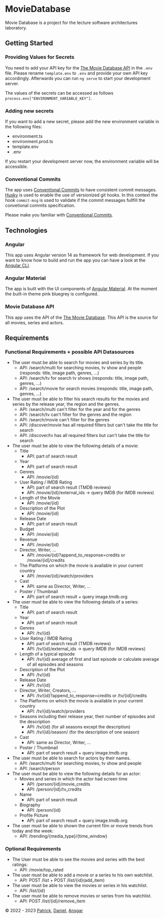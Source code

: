 # MovieDatabase

Movie Database is a project for the lecture software architectures laboratory.

## Getting Started

### Providing Values for Secrets

You need to add your API key for the [The Movie Database API](https://www.themoviedb.org/?language=de) in the ``.env`` file.
Please rename ``template.env`` to ``.env`` and provide your own API key accordingly.
Afterwards you can run ``ng serve`` to start your development server.

The values of the secrets can be accessed as follows ``process.env["ENVIRONMENT_VARIABLE_KEY"]``.

### Adding new secrets

If you want to add a new secret, please add the new environment variable in the following files:

* environment.ts
* environment.prod.ts
* template.env
* .env

If you restart your development server now, the environment variable will be accessible.

### Conventional Commits

The app uses [Conventional Commits](https://www.conventionalcommits.org/en/v1.0.0/) to have consistent commit messages.
[Husky](https://typicode.github.io/husky/#/) is used to enable the use of versionized git hooks. In this context the hook ``commit-msg`` is used to validate if the commit messages fullfill the convetional commits specification.

Please make you familiar with [Conventional Commits](https://www.conventionalcommits.org/en/v1.0.0/).

## Technologies

### Angular

This app uses Angular version 14 as framework for web development.
If you want to know how to build and run the app you can have a look at the [Angular CLI](https://angular.io/cli).

### Angular Material

The app is built with the UI components of [Angular Material](https://material.angular.io/).
At the moment the built-in theme pink bluegrey is configured.

### Movie Database API

This app uses the API of the [The Movie Database](https://www.themoviedb.org/?language=de). This API is the source for all movies, series and actors.

## Requirements

### Functional Requirements + possible API Datasources

* The user must be able to search for movies and series by its title.
  * API: /search/multi for searching movies, tv show and people (responds: title, image path, genres, ...)
  * API: /search/tv for search tv shows (responds: title, image path, genres, ...)
  * API: /search/movie for search movies (responds: title, image path, genres, ...)
* The user must be able to filter his search results for the movies and series by the release year, the region and the genres.
  * API: /search/multi can't filter for the year and for the genres 
  * API: /search/tv can't filter for the genres and the region
  * API: /search/movie can't filter for the genres
  * API: /discover/movie has all required filters but can't take the title for search
  * API: /discover/tv has all required filters but can't take the title for search
* The user must be able to view the following details of a movie:
  * Title
    * API: part of search result
  * Year
    * API: part of search result
  * Genres
    * API: /movie/{id}
  * User Rating / IMDB Rating
    * API: part of search result (TMDB reviews)
    * API: /movie/{id}/external_ids -> query IMDB (for IMDB reviews)
  * Length of the Movie
    * API: /movie/{id}
  * Description of the Plot
    * API: /movie/{id}
  * Release Date
    * API: part of search result
  * Budget
    * API: /movie/{id}
  * Revenue
    * API: /movie/{id}
  * Director, Writer, ...
    * API: /movie/{id}?append_to_response=credits or /movie/{id]/credits
  * The Platforms on which the movie is available in your current country
    * API: /movie/{id}/watch/providers
  * Cast
    * API: same as Director, Writer, ...
  * Poster / Thumbnail
    * API: part of search result + query image.tmdb.org
* The user must be able to view the following details of a series:
  * Title
    * API: part of search result
  * Year
    * API: part of search result
  * Genres
    * API: /tv/{id}
  * User Rating / IMDB Rating
    * API: part of search result (TMDB reviews)
    * API: /tv/{id}/external_ids -> query IMDB (for IMDB reviews)
  * Length of a typical episode
    * API: /tv/{id} average of first and last episode or calculate average of all episodes and seasons
  * Description of the Plot
    * API: /tv/{id}
  * Release Date
    * API: /tv/{id}
  * Director, Writer, Creators, ...
    * API: /tv/{id}?append_to_response=credits or /tv/{id]/credits
  * The Platforms on which the movie is available in your current country
    * API: /tv/{id}/watch/providers
  * Seasons including their release year, their number of episodes and the description
    * API: /tv/{id} (for all seasons except the description)
    * API: /tv/{id}/season/ (for the description of one season)
  * Cast
    * API: same as Director, Writer, ...
  * Poster / Thumbnail
    * API: part of search result + query image.tmdb.org
* The user must be able to search for actors by their names.
  * API: /search/multi for searching movies, tv show and people
  * API: /search/person
* The user must be able to view the following details for an actor:
  * Movies and series in which the actor had screen time
    * API: /person/{id}/movie_credits
    * API: /person/{id}/tv_credits
  * Name
    * API: part of search result
  * Biography
    * API: /person/{id}
  * Profile Picture
    * API: part of search result + query image.tmdb.org
* The user must be able to shown the current film or movie trends from today and the week: 
  * API: /trending/{media_type}/{time_window}

### Optional Requirements
* The User must be able to see the movies and series with the best ratings: 
  * API: /movie/top_rated
* The user must be able to add a movie or a series to his own watchlist.
  * API: POST /list + POST /list/{id}(add_item)
* The user must be able to view the movies or series in his watchlist.
  * API: /list/{id}
* The user must be able to remove movies or series from his watchlist.
  * API: POST /list/{id}/remove_item

© 2022 - 2023 [Patrick](https://github.com/patdujmo), [Daniel](https://github.com/linxside), [Ansgar](https://github.com/AnsgarLichter)
